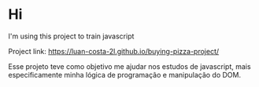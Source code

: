 # Hi

I'm using this project to train javascript

Project link: https://luan-costa-2l.github.io/buying-pizza-project/

Esse projeto teve como objetivo me ajudar nos estudos de javascript, mais especificamente minha lógica de programação e manipulação do DOM.